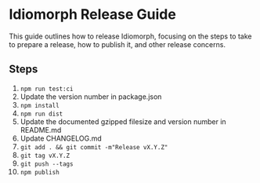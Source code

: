 # Idiomorph Release Guide

This guide outlines how to release Idiomorph, focusing on the steps to take to prepare a release, how to publish it, and other release concerns.

## Steps

1. `npm run test:ci`
2. Update the version number in package.json
2. `npm install`
3. `npm run dist`
4. Update the documented gzipped filesize and version number in README.md
5. Update CHANGELOG.md
6. `git add . && git commit -m"Release vX.Y.Z"`
7. `git tag vX.Y.Z`
8. `git push --tags`
9. `npm publish`
